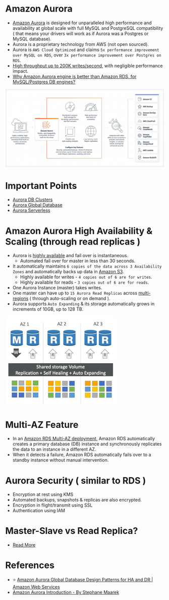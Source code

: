 
# Amazon Aurora
- [Amazon Aurora](https://aws.amazon.com/rds/aurora/) is designed for unparalleled high performance and availability at global scale with full MySQL and PostgreSQL compatibility ( that means your drivers will work as if Aurora was a Postgres or MySQL database).
- Aurora is a proprietary technology from AWS (not open sourced).
- Aurora is `AWS Cloud Optimized` and claims `5x performance improvement over MySQL on RDS`, over `3x performance improvement over Postgres on RDS`.
- [High throughput up to 200K writes/second](../../../1_HLDDesignComponents/0_SystemGlossaries/LatencyThroughput.md), with negligible performance impact.
- [Why Amazon Aurora engine is better than Amazon RDS, for MySQL/Postgres DB engines?](../AmazonAuroraVsRDS.md)

![img.png](assests/aurora.png)

# Important Points
- [Aurora DB Clusters](AuroraDBClusters.md)
- [Aurora Global Database](AuroraGlobalDatabase.md)
- [Aurora Serverless](AuroraServerless.md)

# Amazon Aurora High Availability & Scaling (through read replicas )
- Aurora is [highly available](../../../1_HLDDesignComponents/0_SystemGlossaries/HighAvailability.md) and fail over is instantaneous. 
  - Automated fail over for master in less than 30 seconds.
- It automatically maintains `6 copies of the data across 3 Availability Zones` and automatically backs up data in [Amazon S3](../../7_StorageServices/AmazonS3.md).
  - Highly available for writes - `4 copies out of 6 are for writes`.
  - Highly available for reads - `3 copies out of 6 are for reads`.
- One Aurora Instance (master) takes writes.
- One master can have up to `15 Aurora Read Replicas` across [multi-regions](../../AWS-Global-Architecture-Region-AZ.md) ( through auto-scaling or on demand ). 
- Aurora supports `Auto Expanding` & its storage automatically grows in increments of 10GB, up to 128 TB.

![img.png](assests/aurora_high_availability_img.png)

# Multi-AZ Feature
- In an [Amazon RDS Multi-AZ deployment](https://aws.amazon.com/rds/features/multi-az/), Amazon RDS automatically creates a primary database (DB) instance and synchronously replicates the data to an instance in a different AZ. 
- When it detects a failure, Amazon RDS automatically fails over to a standby instance without manual intervention.

# Aurora Security ( similar to RDS )
- Encryption at rest using KMS
- Automated backups, snapshots & replicas are also encrypted.
- Encryption in flight/transmit using SSL
- Authentication using IAM

# Master-Slave vs Read Replica?
- [Read More](https://www.quora.com/What-does-it-mean-by-read-replica-in-Amazon-RDS-Is-that-similar-to-the-slave-server)

# References
- :star: [Amazon Aurora Global Database Design Patterns for HA and DR | Amazon Web Services](https://www.youtube.com/watch?v=bbiWciJSouY)
- [Amazon Aurora Introduction - By Stephane Maarek](https://www.youtube.com/watch?v=ZCt3ctVfGIk)